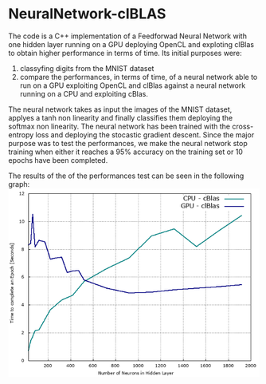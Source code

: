 # NeuralNetwork-clBLAS

The code is a C++ implementation of a Feedforwad Neural Network with one hidden layer running on a GPU deploying OpenCL and exploting clBlas to obtain higher performance in terms of time. Its initial purposes were: 
1. classyfing digits from the MNIST dataset
2. compare the performances, in terms of time, of a neural network able to run on a GPU exploiting OpenCL and 
   clBlas against a neural network running on a CPU and exploiting cBlas.

The neural network takes as input the images of the MNIST dataset, applyes a tanh non linearity and finally classifies them deploying 
the softmax non linearity. The neural network has been trained with the cross-entropy loss and deploying the stocastic gradient descent.
Since the major purpose was to test the 
performances, we make the neural network stop training when either it reaches a 95% accuracy on the training set or 10 epochs have been 
completed. 

The results of the of the performances test can be seen in the following graph: 
![alt text](performanceCPUvsGPU.png)
